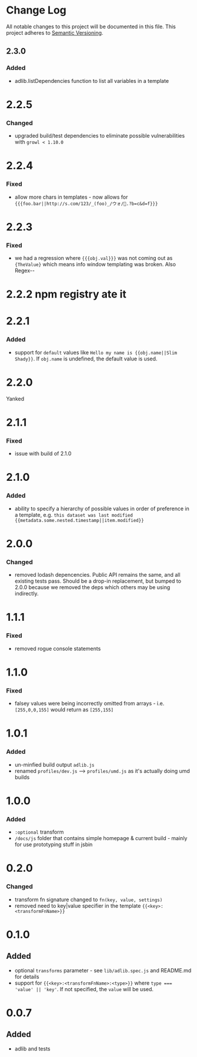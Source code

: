 # Change Log
All notable changes to this project will be documented in this file.
This project adheres to [Semantic Versioning](http://semver.org/).

## 2.3.0
### Added
- adlib.listDependencies function to list all variables in a template

# 2.2.5
### Changed
- upgraded build/test dependencies to eliminate possible vulnerabilities with `growl < 1.10.0`

# 2.2.4
### Fixed
- allow more chars in templates - now allows for `{{{foo.bar||http://s.com/123/_(foo)_/ウォ/🏹.?b=c&d=f}}}`

# 2.2.3
### Fixed
- we had a regression where `{{{obj.val}}}` was not coming out as `{TheValue}` which means info window templating was broken. Also Regex--

# 2.2.2 npm registry ate it

# 2.2.1
### Added
- support for `default` values like `Hello my name is {{obj.name||Slim Shady}}`. If `obj.name` is undefined, the default value is used.

# 2.2.0
Yanked

# 2.1.1
### Fixed
- issue with build of 2.1.0

# 2.1.0
### Added
- ability to specify a hierarchy of possible values in order of preference in a template, e.g. `this dataset was last modified {{metadata.some.nested.timestamp||item.modified}}`

# 2.0.0
### Changed
- removed lodash depencencies. Public API remains the same, and all existing tests pass. Should be a drop-in replacement, but bumped to 2.0.0 because we removed the deps which others may be using indirectly.

# 1.1.1
### Fixed
- removed rogue console statements

# 1.1.0
### Fixed
- falsey values were being incorrectly omitted from arrays - i.e. `[255,0,0,155]` would return as `[255,155]`

# 1.0.1
### Added
- un-minfied build output `adlib.js`
- renamed `profiles/dev.js` --> `profiles/umd.js` as it's actually doing umd builds

# 1.0.0
### Added
- `:optional` transform
- `/docs/js` folder that contains simple homepage & current build - mainly for use prototyping stuff in jsbin

# 0.2.0
### Changed
- transform fn signature changed to `fn(key, value, settings)`
- removed need to key|value specifier in the template `{{<key>:<transformFnName>}}`

# 0.1.0
## Added
- optional `transforms` parameter - see `lib/adlib.spec.js` and README.md for details
- support for `{{<key>:<transformFnName>:<type>}}` where `type === 'value' || 'key'`. If not specified, the `value` will be used.

# 0.0.7
## Added
- adlib and tests
